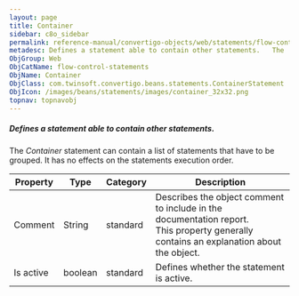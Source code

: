 ```yaml
---
layout: page
title: Container
sidebar: c8o_sidebar
permalink: reference-manual/convertigo-objects/web/statements/flow-control-statements/container/
metadesc: Defines a statement able to contain other statements.   The  Container  statement can contain a list of statements that have to be grouped. It has no 
ObjGroup: Web
ObjCatName: flow-control-statements
ObjName: Container
ObjClass: com.twinsoft.convertigo.beans.statements.ContainerStatement
ObjIcon: /images/beans/statements/images/container_32x32.png
topnav: topnavobj
---
```

##### Defines a statement able to contain other statements. 

The <i>Container</i> statement can contain a list of statements that have to be grouped. It has no effects on the statements execution order.

Property | Type | Category | Description
--- | --- | --- | ---
Comment | String | standard | Describes the object comment to include in the documentation report.<br/>This property generally contains an explanation about the object.
Is active | boolean | standard | Defines whether the statement is active.
